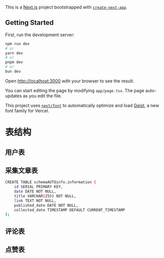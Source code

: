 This is a [Next.js](https://nextjs.org) project bootstrapped with [`create-next-app`](https://nextjs.org/docs/app/api-reference/cli/create-next-app).

## Getting Started

First, run the development server:

```bash
npm run dev
# or
yarn dev
# or
pnpm dev
# or
bun dev
```

Open [http://localhost:3000](http://localhost:3000) with your browser to see the result.

You can start editing the page by modifying `app/page.tsx`. The page auto-updates as you edit the file.

This project uses [`next/font`](https://nextjs.org/docs/app/building-your-application/optimizing/fonts) to automatically optimize and load [Geist](https://vercel.com/font), a new font family for Vercel.

# 表结构

## 用户表

## 采集文章表
```bash
CREATE TABLE schemaAUTOinfo.information (
    id SERIAL PRIMARY KEY,
    date DATE NOT NULL,
    title VARCHAR(255) NOT NULL,
    link TEXT NOT NULL,
    published_date DATE NOT NULL,
    collected_date TIMESTAMP DEFAULT CURRENT_TIMESTAMP
);
```

## 评论表

## 点赞表
